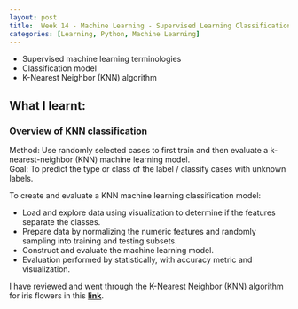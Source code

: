 ```yaml
---
layout: post
title:  Week 14 - Machine Learning - Supervised Learning Classification model using K-Nearest Neighbor (KNN) for iris
categories: [Learning, Python, Machine Learning]
---
```


- Supervised machine learning terminologies
- Classification model
- K-Nearest Neighbor (KNN) algorithm

## What I learnt:  

### Overview of KNN classification
Method: Use randomly selected cases to first train and then evaluate a k-nearest-neighbor (KNN) machine learning model.  
Goal: To predict the type or class of the label / classify cases with unknown labels.  

To create and evaluate a KNN machine learning classification model:  
- Load and explore data using visualization to determine if the features separate the classes.
- Prepare data by normalizing the numeric features and randomly sampling into training and testing subsets.
- Construct and evaluate the machine learning model. 
- Evaluation performed by statistically, with accuracy metric and visualization.

I have reviewed and went through the K-Nearest Neighbor (KNN) algorithm for iris flowers in this [**link**](https://github.com/liawbeile/liawbeile.github.io/blob/master/knn_iris_classification_model_machine_learning.ipynb).